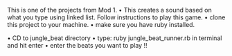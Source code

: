 This is one of the projects from Mod 1. 
• This creates a sound based on what you type using linked list.
Follow instructions to play this game.
• clone this project to your machine.
• make sure you have ruby installed.

• CD to jungle_beat directory
• type: ruby jungle_beat_runner.rb in terminal and hit enter
• enter the beats you want to play !!
